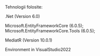 Tehnologii folosite:

.Net (Version 6.0)

Microsoft.EntityFrameworkCore (6.0.5);
Microsoft.EntityFrameworkCore.Tools (6.0.5);

MediatR (Version 10.0.1)

Environment in VisualStudio2022


